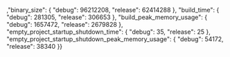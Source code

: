 ,"binary_size": {
  "debug": 96212208,
  "release": 62414288
},
"build_time": {
  "debug": 281305,
  "release": 306653
},
"build_peak_memory_usage": {
  "debug": 1657472,
  "release": 2679828
},
"empty_project_startup_shutdown_time": {
  "debug": 35,
  "release": 25
},
"empty_project_startup_shutdown_peak_memory_usage": {
  "debug": 54172,
  "release": 38340
}}
